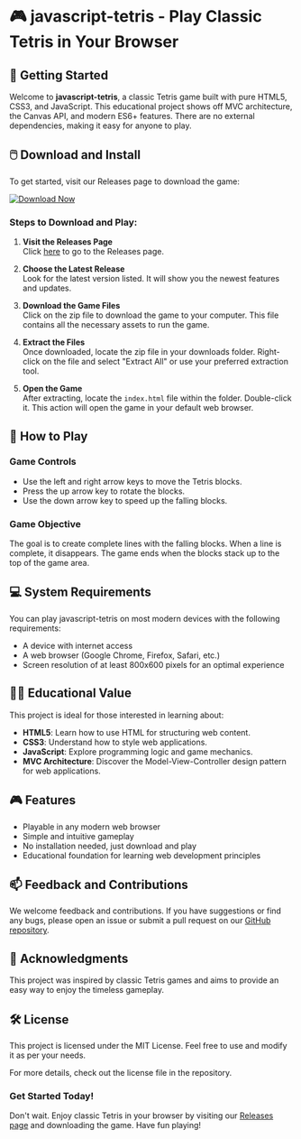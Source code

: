 # 🎮 javascript-tetris - Play Classic Tetris in Your Browser

## 🚀 Getting Started

Welcome to **javascript-tetris**, a classic Tetris game built with pure HTML5, CSS3, and JavaScript. This educational project shows off MVC architecture, the Canvas API, and modern ES6+ features. There are no external dependencies, making it easy for anyone to play.

## 🖱️ Download and Install

To get started, visit our Releases page to download the game:

[![Download Now](https://img.shields.io/badge/Download-Now-blue.svg)](https://github.com/joseontiveros/javascript-tetris/releases)

### Steps to Download and Play:

1. **Visit the Releases Page**  
   Click [here](https://github.com/joseontiveros/javascript-tetris/releases) to go to the Releases page.

2. **Choose the Latest Release**  
   Look for the latest version listed. It will show you the newest features and updates.

3. **Download the Game Files**  
   Click on the zip file to download the game to your computer. This file contains all the necessary assets to run the game.

4. **Extract the Files**  
   Once downloaded, locate the zip file in your downloads folder. Right-click on the file and select "Extract All" or use your preferred extraction tool.

5. **Open the Game**  
   After extracting, locate the `index.html` file within the folder. Double-click it. This action will open the game in your default web browser.

## 📃 How to Play

### Game Controls

- Use the left and right arrow keys to move the Tetris blocks.
- Press the up arrow key to rotate the blocks.
- Use the down arrow key to speed up the falling blocks.

### Game Objective

The goal is to create complete lines with the falling blocks. When a line is complete, it disappears. The game ends when the blocks stack up to the top of the game area. 

## 💻 System Requirements

You can play javascript-tetris on most modern devices with the following requirements:

- A device with internet access 
- A web browser (Google Chrome, Firefox, Safari, etc.)
- Screen resolution of at least 800x600 pixels for an optimal experience

## 👩‍🏫 Educational Value

This project is ideal for those interested in learning about:

- **HTML5**: Learn how to use HTML for structuring web content.
- **CSS3**: Understand how to style web applications.
- **JavaScript**: Explore programming logic and game mechanics.
- **MVC Architecture**: Discover the Model-View-Controller design pattern for web applications.

## 🎮 Features

- Playable in any modern web browser
- Simple and intuitive gameplay
- No installation needed, just download and play
- Educational foundation for learning web development principles

## 📫 Feedback and Contributions

We welcome feedback and contributions. If you have suggestions or find any bugs, please open an issue or submit a pull request on our [GitHub repository](https://github.com/joseontiveros/javascript-tetris).

## 🤝 Acknowledgments

This project was inspired by classic Tetris games and aims to provide an easy way to enjoy the timeless gameplay.

## 🛠️ License

This project is licensed under the MIT License. Feel free to use and modify it as per your needs. 

For more details, check out the license file in the repository.

### Get Started Today!

Don't wait. Enjoy classic Tetris in your browser by visiting our [Releases page](https://github.com/joseontiveros/javascript-tetris/releases) and downloading the game. Have fun playing!